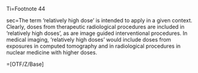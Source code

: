 Ti=Footnote 44

sec=The term ‘relatively high dose’ is intended to apply in a given context. Clearly, doses
from therapeutic radiological procedures are included in ‘relatively high doses’, as are image
guided interventional procedures. In medical imaging, ‘relatively high doses’ would include
doses from exposures in computed tomography and in radiological procedures in nuclear
medicine with higher doses.

=[OTF/Z/Base]
